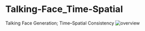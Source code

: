# Talking-Face_Time-Spatial
Talking Face Generation; Time–Spatial Consistency
![overview](https://user-images.githubusercontent.com/114487375/209749662-98aaffc1-09ed-4e0f-aa91-cdf87006c3f6.jpg)
